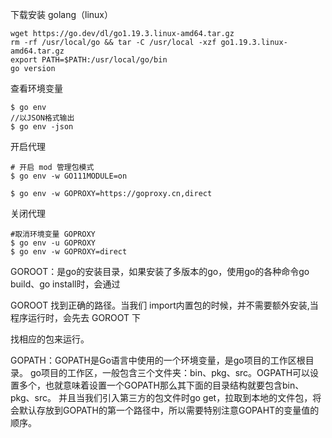 下载安装 golang（linux）

```
wget https://go.dev/dl/go1.19.3.linux-amd64.tar.gz
rm -rf /usr/local/go && tar -C /usr/local -xzf go1.19.3.linux-amd64.tar.gz
export PATH=$PATH:/usr/local/go/bin
go version
```



查看环境变量

```
$ go env
//以JSON格式输出
$ go env -json
```

开启代理

```
# 开启 mod 管理包模式
$ go env -w GO111MODULE=on

$ go env -w GOPROXY=https://goproxy.cn,direct
```

关闭代理

```
#取消环境变量 GOPROXY
$ go env -u GOPROXY
$ go env -w GOPROXY=direct
```

GOROOT：是go的安装目录，如果安装了多版本的go，使用go的各种命令go build、go install时，会通过

GOROOT 找到正确的路径。当我们 import内置包的时候，并不需要额外安装,当程序运行时，会先去 GOROOT 下

找相应的包来运行。

GOPATH：GOPATH是Go语言中使用的一个环境变量，是go项目的工作区根目录。
go项目的工作区，一般包含三个文件夹：bin、pkg、src。OGPATH可以设置多个，也就意味着设置一个GOPATH那么其下面的目录结构就要包含bin、pkg、src。
并且当我们引入第三方的包文件时go get，拉取到本地的文件包，将会默认存放到GOPATH的第一个路径中，所以需要特别注意GOPAHT的变量值的顺序。
